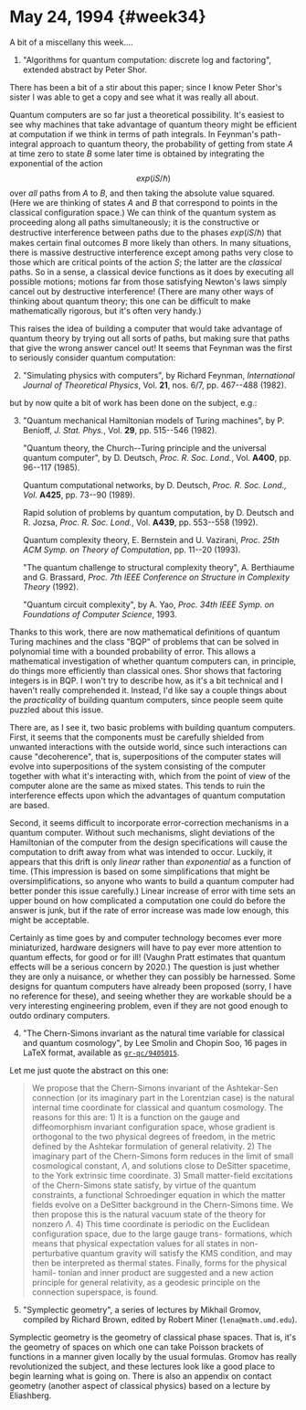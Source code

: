 # May 24, 1994 {#week34}

A bit of a miscellany this week....

1) "Algorithms for quantum computation: discrete log and factoring",
extended abstract by Peter Shor.

There has been a bit of a stir about this paper; since I know Peter
Shor's sister I was able to get a copy and see what it was really all
about.

Quantum computers are so far just a theoretical possibility. It's
easiest to see why machines that take advantage of quantum theory might
be efficient at computation if we think in terms of path integrals. In
Feynman's path-integral approach to quantum theory, the probability of
getting from state $A$ at time zero to state $B$ some later time is obtained
by integrating the exponential of the action
$$exp(iS/\hbar)$$
over *all* paths from $A$ to $B$, and then taking the absolute value
squared. (Here we are thinking of states $A$ and $B$ that correspond to
points in the classical configuration space.) We can think of the
quantum system as proceeding along all paths simultaneously; it is the
constructive or destructive interference between paths due to the phases
$exp(iS/\hbar)$ that makes certain final outcomes $B$ more likely than others.
In many situations, there is massive destructive interference except
among paths very close to those which are critical points of the action
$S$; the latter are the *classical* paths. So in a sense, a classical
device functions as it does by executing all possible motions; motions
far from those satisfying Newton's laws simply cancel out by
destructive interference! (There are many other ways of thinking about
quantum theory; this one can be difficult to make mathematically
rigorous, but it's often very handy.)

This raises the idea of building a computer that would take advantage of
quantum theory by trying out all sorts of paths, but making sure that
paths that give the wrong answer cancel out! It seems that Feynman was
the first to seriously consider quantum computation:

2) "Simulating physics with computers", by Richard Feynman, _International Journal of Theoretical Physics_, Vol. **21**, nos. 6/7, pp. 467--488 (1982).

but by now quite a bit of work has been done on the subject, e.g.:

3) "Quantum mechanical Hamiltonian models of Turing machines", by P.
Benioff, _J. Stat. Phys._, Vol. **29**, pp. 515--546 (1982).

    "Quantum theory, the Church--Turing principle and the universal quantum computer", by D. Deutsch, _Proc. R. Soc. Lond._, Vol. **A400**, pp. 96--117 (1985).

    Quantum computational networks, by D. Deutsch, _Proc. R. Soc. Lond., Vol_. **A425**, pp. 73--90 (1989).

    Rapid solution of problems by quantum computation, by D. Deutsch and R. Jozsa, _Proc. R. Soc. Lond._, Vol. **A439**, pp. 553--558 (1992).

    Quantum complexity theory, E. Bernstein and U. Vazirani, _Proc. 25th ACM Symp. on Theory of Computation_, pp. 11--20 (1993).

    "The quantum challenge to structural complexity theory", A. Berthiaume and G. Brassard, _Proc. 7th IEEE Conference on Structure in Complexity Theory_ (1992).

    "Quantum circuit complexity", by A. Yao, _Proc. 34th IEEE Symp. on Foundations of Computer Science_, 1993.

Thanks to this work, there are now mathematical definitions of quantum
Turing machines and the class "BQP" of problems that can be solved in
polynomial time with a bounded probability of error. This allows a
mathematical investigation of whether quantum computers can, in
principle, do things more efficiently than classical ones. Shor shows
that factoring integers is in BQP. I won't try to describe how, as
it's a bit technical and I haven't really comprehended it. Instead,
I'd like say a couple things about the *practicality* of building
quantum computers, since people seem quite puzzled about this issue.

There are, as I see it, two basic problems with building quantum
computers. First, it seems that the components must be carefully
shielded from unwanted interactions with the outside world, since such
interactions can cause "decoherence", that is, superpositions of the
computer states will evolve into superpositions of the system consisting
of the computer together with what it's interacting with, which from
the point of view of the computer alone are the same as mixed states.
This tends to ruin the interference effects upon which the advantages of
quantum computation are based.

Second, it seems difficult to incorporate error-correction mechanisms in
a quantum computer. Without such mechanisms, slight deviations of the
Hamiltonian of the computer from the design specifications will cause
the computation to drift away from what was intended to occur. Luckily,
it appears that this drift is only *linear* rather than *exponential* as
a function of time. (This impression is based on some simplifications
that might be oversimplifications, so anyone who wants to build a
quantum computer had better ponder this issue carefully.) Linear
increase of error with time sets an upper bound on how complicated a
computation one could do before the answer is junk, but if the rate of
error increase was made low enough, this might be acceptable.

Certainly as time goes by and computer technology becomes ever more
miniaturized, hardware designers will have to pay ever more attention to
quantum effects, for good or for ill! (Vaughn Pratt estimates that
quantum effects will be a serious concern by 2020.) The question is just
whether they are only a nuisance, or whether they can possibly be
harnessed. Some designs for quantum computers have already been proposed
(sorry, I have no reference for these), and seeing whether they are
workable should be a very interesting engineering problem, even if they
are not good enough to outdo ordinary computers.

4) "The Chern-Simons invariant as the natural time variable for classical and quantum cosmology", by Lee Smolin and Chopin Soo, 16 pages
in LaTeX format, available as [`gr-qc/9405015`](https://arxiv.org/abs/gr-qc/9405015).

Let me just quote the abstract on this one:

> We propose that the Chern-Simons invariant of the Ashtekar-Sen
> connection (or its imaginary part in the Lorentzian case) is the natural
> internal time coordinate for classical and quantum cosmology. The
> reasons for this are: 1) It is a function on the gauge and
> diffeomorphism invariant configuration space, whose gradient is
> orthogonal to the two physical degrees of freedom, in the metric defined
> by the Ashtekar formulation of general relativity.  2) The imaginary
> part of the Chern-Simons form reduces in the limit of small cosmological
> constant, $\Lambda$, and solutions close to DeSitter spacetime, to the York
> extrinsic time coordinate.  3) Small matter-field excitations of the
> Chern-Simons state satisfy, by virtue of the quantum constraints, a
> functional Schroedinger equation in which the matter fields evolve on a
> DeSitter background in the Chern-Simons time. We then propose this is
> the natural vacuum state of the theory for nonzero $\Lambda$. 4) This time
> coordinate is periodic on the Euclidean configuration space, due to the
> large gauge trans- formations, which means that physical expectation
> values for all states in non-perturbative quantum gravity will satisfy
> the KMS condition, and may then be interpreted as thermal states.
> Finally, forms for the physical hamil- tonian and inner product are
> suggested and a new action principle for general relativity, as a
> geodesic principle on the connection superspace, is found.

5) "Symplectic geometry", a series of lectures by Mikhail Gromov,
compiled by Richard Brown, edited by Robert Miner (`lena@math.umd.edu`).

Symplectic geometry is the geometry of classical phase spaces. That is,
it's the geometry of spaces on which one can take Poisson brackets of
functions in a manner given locally by the usual formulas. Gromov has
really revolutionized the subject, and these lectures look like a good
place to begin learning what is going on. There is also an appendix on
contact geometry (another aspect of classical physics) based on a
lecture by Eliashberg.
